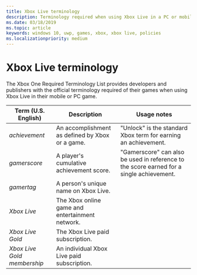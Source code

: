 ```yaml
---
title: Xbox Live terminology
description: Terminology required when using Xbox Live in a PC or mobile game.
ms.date: 03/18/2019
ms.topic: article
keywords: windows 10, uwp, games, xbox, xbox live, policies
ms.localizationpriority: medium
---
```


# Xbox Live terminology

The Xbox One Required Terminology List provides developers and publishers with the official terminology required of their games when using Xbox Live in their mobile or PC game.

| Term (U.S. English) | Description | Usage notes |
|---|---|---|
| _achievement_ | An accomplishment as defined by Xbox or a game. | "Unlock" is the standard Xbox term for earning an achievement. |
| _gamerscore_ | A player's cumulative achievement score. | "Gamerscore" can also be used in reference to the score earned for a single achievement. |
| _gamertag_ | A person's unique name on Xbox Live. | |
| _Xbox Live_ | The Xbox online game and entertainment network. | |
| _Xbox Live Gold_ | The Xbox Live paid subscription. | |
| _Xbox Live Gold membership_ | An individual Xbox Live paid subscription. | |
